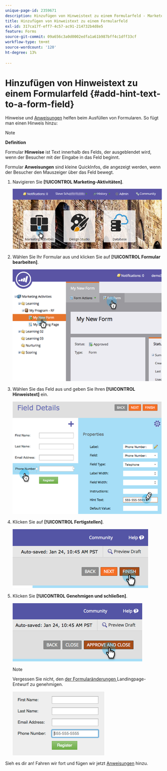 ```yaml
---
unique-page-id: 2359671
description: Hinzufügen von Hinweistext zu einem Formularfeld - Marketo-Dokumente - Produktdokumentation
title: Hinzufügen von Hinweistext zu einem Formularfeld
exl-id: 317ca17f-eff7-4c57-ac91-214732b4d8e5
feature: Forms
source-git-commit: 09a656c3a0d0002edfa1a61b987bff4c1dff33cf
workflow-type: tm+mt
source-wordcount: '120'
ht-degree: 13%

---
```


# Hinzufügen von Hinweistext zu einem Formularfeld {#add-hint-text-to-a-form-field}

Hinweise und [Anweisungen](/help/marketo/product-docs/demand-generation/forms/form-fields/add-tooltip-instructions-to-a-form-field.md) helfen beim Ausfüllen von Formularen. So fügt man einen Hinweis hinzu:

>[!NOTE]
>
>**Definition**
>
>Formular **Hinweise** ist Text innerhalb des Felds, der ausgeblendet wird, wenn der Besucher mit der Eingabe in das Feld beginnt.
>
>Formular **Anweisungen** sind kleine QuickInfos, die angezeigt werden, wenn der Besucher den Mauszeiger über das Feld bewegt.

1. Navigieren Sie **[!UICONTROL Marketing-Aktivitäten]**.

   ![](assets/login-marketing-activities-5.png)

1. Wählen Sie Ihr Formular aus und klicken Sie auf **[!UICONTROL Formular bearbeiten]**.

   ![](assets/image2014-9-15-13-3a54-3a6.png)

1. Wählen Sie das Feld aus und geben Sie Ihren **[!UICONTROL Hinweistext]** ein.

   ![](assets/image2014-9-15-13-3a53-3a58.png)

1. Klicken Sie auf **[!UICONTROL Fertigstellen]**.

   ![](assets/image2014-9-15-13-3a53-3a36.png)

1. Klicken Sie **[!UICONTROL Genehmigen und schließen]**.

   ![](assets/image2014-9-15-13-3a53-3a29.png)

   >[!NOTE]
   >
   >Vergessen Sie nicht, den [ der Formularänderungen ](/help/marketo/product-docs/demand-generation/landing-pages/understanding-landing-pages/approve-unapprove-or-delete-a-landing-page.md) Landingpage-Entwurf zu genehmigen.

   ![](assets/image2014-9-15-13-3a53-3a23.png)

Sieh es dir an! Fahren wir fort und fügen wir jetzt [Anweisungen](add-tooltip-instructions-to-a-form-field.md) hinzu.
